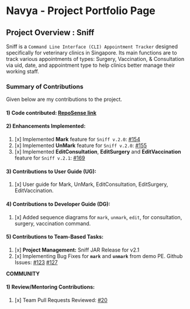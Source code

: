 # Navya - Project Portfolio Page

## Project Overview : Sniff

Sniff is a `Command Line Interface (CLI) Appointment Tracker` designed specifically for veterinary clinics in Singapore.
Its main functions are to track various appointments of types: Surgery, Vaccination, & Consultation via uid, date, and appointment type to help clinics better manage their working staff.
<br>

### Summary of Contributions

Given below are my contributions to the project.

#### 1) Code contributed: [RepoSense link](https://nus-cs2113-ay2223s2.github.io/tp-dashboard/?search=&sort=groupTitle&sortWithin=title&timeframe=commit&mergegroup=&groupSelect=groupByRepos&breakdown=true&checkedFileTypes=docs~functional-code~test-code~other&since=2023-02-17&tabOpen=true&tabType=authorship&zFR=false&tabAuthor=11-Navya&tabRepo=AY2223S2-CS2113-W12-1%2Ftp%5Bmaster%5D&authorshipIsMergeGroup=false&authorshipFileTypes=docs~functional-code~test-code&authorshipIsBinaryFileTypeChecked=false&authorshipIsIgnoredFilesChecked=false)

#### 2) Enhancements Implemented: <br>
1. [x] Implemented **Mark** feature for `Sniff v.2.0`: [#154](https://github.com/AY2223S2-CS2113-W12-1/tp/pull/154)
2. [x] Implemented **UnMark** feature for `Sniff v.2.0`: [#155](https://github.com/AY2223S2-CS2113-W12-1/tp/pull/155)
3. [x] Implemented **EditConsultation**, **EditSurgery** and **EditVaccination** feature for `Sniff v.2.1`: [#169](https://github.com/AY2223S2-CS2113-W12-1/tp/pull/169)



#### 3) Contributions to User Guide (UG): <br>
1. [x] User guide for Mark, UnMark, EditConsultation, EditSurgery, EditVaccination. 

#### 4) Contributions to Developer Guide (DG): <br>
1. [x] Added sequence diagrams for `mark`, `unmark`, `edit`, for consultation, surgery, vaccination command.

#### 5) Contributions to Team-Based Tasks: <br>
1. [x] **Project Management:** Sniff JAR Release for v2.1
2. [x] Implementing Bug Fixes for **`mark`** and **`unmark`** from demo PE. Github Issues: [#123](https://github.com/AY2223S2-CS2113-W12-1/tp/issues/123) [#127](https://github.com/AY2223S2-CS2113-W12-1/tp/issues/127)

**COMMUNITY** <br>
#### 1) Review/Mentoring Contributions: <br>
1. [x] Team Pull Requests Reviewed: [#20](https://github.com/AY2223S2-CS2113-W12-1/tp/pull/20)